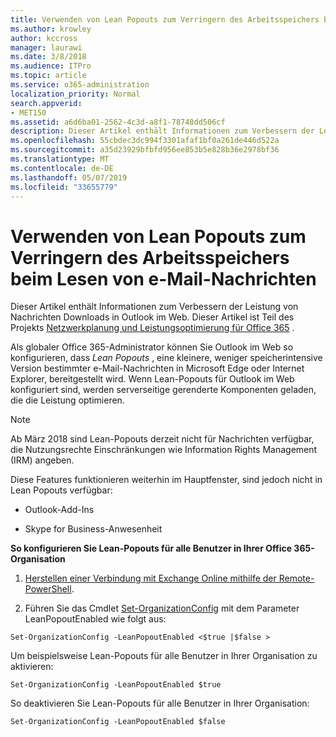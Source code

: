 ```yaml
---
title: Verwenden von Lean Popouts zum Verringern des Arbeitsspeichers beim Lesen von e-Mail-Nachrichten
ms.author: krowley
author: kccross
manager: laurawi
ms.date: 3/8/2018
ms.audience: ITPro
ms.topic: article
ms.service: o365-administration
localization_priority: Normal
search.appverid:
- MET150
ms.assetid: a6d6ba01-2562-4c3d-a8f1-78748dd506cf
description: Dieser Artikel enthält Informationen zum Verbessern der Leistung von Nachrichten Downloads in Outlook im Web.
ms.openlocfilehash: 55cbdec3dc994f3301afaf1bf0a261de446d522a
ms.sourcegitcommit: a35d23929bfbfd956ee853b5e828b36e2978bf36
ms.translationtype: MT
ms.contentlocale: de-DE
ms.lasthandoff: 05/07/2019
ms.locfileid: "33655779"
---
```

# <a name="use-lean-popouts-to-reduce-memory-used-when-reading-mail-messages"></a>Verwenden von Lean Popouts zum Verringern des Arbeitsspeichers beim Lesen von e-Mail-Nachrichten

Dieser Artikel enthält Informationen zum Verbessern der Leistung von Nachrichten Downloads in Outlook im Web. Dieser Artikel ist Teil des Projekts [Netzwerkplanung und Leistungsoptimierung für Office 365](https://aka.ms/tune) .
   
Als globaler Office 365-Administrator können Sie Outlook im Web so konfigurieren, dass *Lean Popouts* , eine kleinere, weniger speicherintensive Version bestimmter e-Mail-Nachrichten in Microsoft Edge oder Internet Explorer, bereitgestellt wird. Wenn Lean-Popouts für Outlook im Web konfiguriert sind, werden serverseitige gerenderte Komponenten geladen, die die Leistung optimieren. 
  
> [!NOTE]
> Ab März 2018 sind Lean-Popouts derzeit nicht für Nachrichten verfügbar, die Nutzungsrechte Einschränkungen wie Information Rights Management (IRM) angeben. 
  
Diese Features funktionieren weiterhin im Hauptfenster, sind jedoch nicht in Lean Popouts verfügbar:
  
- Outlook-Add-Ins
    
- Skype for Business-Anwesenheit
    
 **So konfigurieren Sie Lean-Popouts für alle Benutzer in Ihrer Office 365-Organisation**
  
1. [Herstellen einer Verbindung mit Exchange Online mithilfe der Remote-PowerShell](http://technet.microsoft.com/library/jj984289%28v=exchg.150%29.aspx ).
    
2. Führen Sie das Cmdlet [Set-OrganizationConfig](https://technet.microsoft.com/library/aa997443%28v=exchg.160%29.aspx) mit dem Parameter LeanPopoutEnabled wie folgt aus: 
    
  ```
  Set-OrganizationConfig -LeanPopoutEnabled <$true |$false >
  ```

  Um beispielsweise Lean-Popouts für alle Benutzer in Ihrer Organisation zu aktivieren:
    
  ```
  Set-OrganizationConfig -LeanPopoutEnabled $true
  ```

  So deaktivieren Sie Lean-Popouts für alle Benutzer in Ihrer Organisation:
    
  ```
  Set-OrganizationConfig -LeanPopoutEnabled $false
  ```


